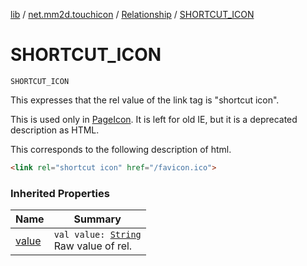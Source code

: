 [lib](../../index.md) / [net.mm2d.touchicon](../index.md) / [Relationship](index.md) / [SHORTCUT_ICON](./-s-h-o-r-t-c-u-t_-i-c-o-n.md)

# SHORTCUT_ICON

`SHORTCUT_ICON`

This expresses that the rel value of the link tag is "shortcut icon".

This is used only in [PageIcon](../-page-icon/index.md).
It is left for old IE, but it is a deprecated description as HTML.

This corresponds to the following description of html.

``` html
<link rel="shortcut icon" href="/favicon.ico">
```

### Inherited Properties

| Name | Summary |
|---|---|
| [value](value.md) | `val value: `[`String`](https://kotlinlang.org/api/latest/jvm/stdlib/kotlin/-string/index.html)<br>Raw value of rel. |
